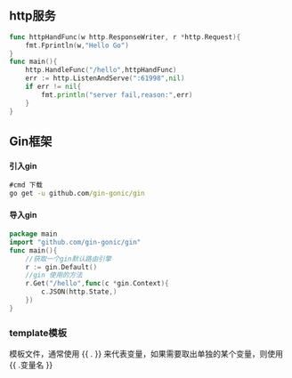 ## http服务

```go
func httpHandFunc(w http.ResponseWriter, r *http.Request){
    fmt.Fprintln(w,"Hello Go")
}
func main(){
    http.HandleFunc("/hello",httpHandFunc)
    err := http.ListenAndServe(":61998",nil)
    if err != nil{
        fmt.println("server fail,reason:",err)
    }
}
```

## Gin框架

#### 引入gin

```cmd
#cmd 下载
go get -u github.com/gin-gonic/gin
```

#### 导入gin

```go
package main
import "github.com/gin-gonic/gin"
func main(){
    //获取一个gin默认路由引擎
    r := gin.Default()
    //gin 使用的方法
    r.Get("/hello",func(c *gin.Context){
        c.JSON(http.State,)
    })
}
```

### template模板

模板文件，通常使用 {{ . }} 来代表变量，如果需要取出单独的某个变量，则使用 {{ .变量名 }}
